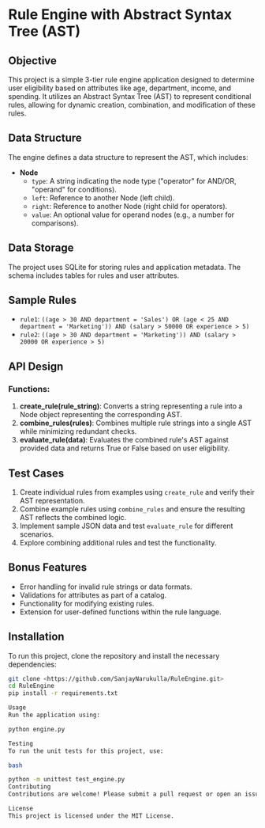 # Rule Engine with Abstract Syntax Tree (AST)

## Objective
This project is a simple 3-tier rule engine application designed to determine user eligibility based on attributes like age, department, income, and spending. It utilizes an Abstract Syntax Tree (AST) to represent conditional rules, allowing for dynamic creation, combination, and modification of these rules.

## Data Structure
The engine defines a data structure to represent the AST, which includes:
- **Node**
  - `type`: A string indicating the node type ("operator" for AND/OR, "operand" for conditions).
  - `left`: Reference to another Node (left child).
  - `right`: Reference to another Node (right child for operators).
  - `value`: An optional value for operand nodes (e.g., a number for comparisons).

## Data Storage
The project uses SQLite for storing rules and application metadata. The schema includes tables for rules and user attributes.

## Sample Rules
- `rule1`: `((age > 30 AND department = 'Sales') OR (age < 25 AND department = 'Marketing')) AND (salary > 50000 OR experience > 5)`
- `rule2`: `((age > 30 AND department = 'Marketing')) AND (salary > 20000 OR experience > 5)`

## API Design
### Functions:
1. **create_rule(rule_string)**: Converts a string representing a rule into a Node object representing the corresponding AST.
2. **combine_rules(rules)**: Combines multiple rule strings into a single AST while minimizing redundant checks.
3. **evaluate_rule(data)**: Evaluates the combined rule's AST against provided data and returns True or False based on user eligibility.

## Test Cases
1. Create individual rules from examples using `create_rule` and verify their AST representation.
2. Combine example rules using `combine_rules` and ensure the resulting AST reflects the combined logic.
3. Implement sample JSON data and test `evaluate_rule` for different scenarios.
4. Explore combining additional rules and test the functionality.

## Bonus Features
- Error handling for invalid rule strings or data formats.
- Validations for attributes as part of a catalog.
- Functionality for modifying existing rules.
- Extension for user-defined functions within the rule language.

## Installation
To run this project, clone the repository and install the necessary dependencies:

```bash
git clone <https://github.com/SanjayNarukulla/RuleEngine.git>
cd RuleEngine
pip install -r requirements.txt

Usage
Run the application using:

python engine.py

Testing
To run the unit tests for this project, use:

bash

python -m unittest test_engine.py
Contributing
Contributions are welcome! Please submit a pull request or open an issue for any suggestions.

License
This project is licensed under the MIT License.
